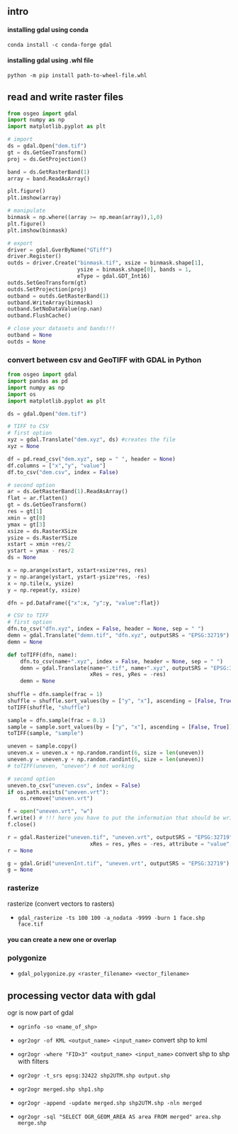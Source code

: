 ## intro
#### installing gdal using conda
`conda install -c conda-forge gdal`
#### installing gdal using .whl file
`python -m pip install path-to-wheel-file.whl`

## read and write raster files

````py
from osgeo import gdal
import numpy as np
import matplotlib.pyplot as plt

# import 
ds = gdal.Open("dem.tif")
gt = ds.GetGeoTransform()
proj = ds.GetProjection()

band = ds.GetRasterBand(1)
array = band.ReadAsArray()

plt.figure()
plt.imshow(array)

# manipulate
binmask = np.where((array >= np.mean(array)),1,0)
plt.figure()
plt.imshow(binmask)

# export
driver = gdal.GverByName("GTiff")
driver.Register()
outds = driver.Create("binmask.tif", xsize = binmask.shape[1],
                      ysize = binmask.shape[0], bands = 1, 
                      eType = gdal.GDT_Int16)
outds.SetGeoTransform(gt)
outds.SetProjection(proj)
outband = outds.GetRasterBand(1)
outband.WriteArray(binmask)
outband.SetNoDataValue(np.nan)
outband.FlushCache()

# close your datasets and bands!!!
outband = None
outds = None
````

### convert between csv and GeoTIFF with GDAL in Python
```py
from osgeo import gdal
import pandas as pd
import numpy as np
import os
import matplotlib.pyplot as plt

ds = gdal.Open("dem.tif")

# TIFF to CSV 
# first option
xyz = gdal.Translate("dem.xyz", ds) #creates the file
xyz = None

df = pd.read_csv("dem.xyz", sep = " ", header = None)
df.columns = ["x","y", "value"]
df.to_csv("dem.csv", index = False)

# second option
ar = ds.GetRasterBand(1).ReadAsArray()
flat = ar.flatten()
gt = ds.GetGeoTransform()
res = gt[1]
xmin = gt[0]
ymax = gt[3]
xsize = ds.RasterXSize
ysize = ds.RasterYSize
xstart = xmin +res/2
ystart = ymax - res/2
ds = None

x = np.arange(xstart, xstart+xsize*res, res)
y = np.arange(ystart, ystart-ysize*res, -res)
x = np.tile(x, ysize)
y = np.repeat(y, xsize)

dfn = pd.DataFrame({"x":x, "y":y, "value":flat})

# CSV to TIFF
# first option
dfn.to_csv("dfn.xyz", index = False, header = None, sep = " ")
demn = gdal.Translate("demn.tif", "dfn.xyz", outputSRS = "EPSG:32719")
demn = None

def toTIFF(dfn, name):
    dfn.to_csv(name+".xyz", index = False, header = None, sep = " ")
    demn = gdal.Translate(name+".tif", name+".xyz", outputSRS = "EPSG:32719", 
                          xRes = res, yRes = -res)
    demn = None
    
shuffle = dfn.sample(frac = 1)
shuffle = shuffle.sort_values(by = ["y", "x"], ascending = [False, True])
toTIFF(shuffle, "shuffle")

sample = dfn.sample(frac = 0.1)
sample = sample.sort_values(by = ["y", "x"], ascending = [False, True])
toTIFF(sample, "sample")

uneven = sample.copy()
uneven.x = uneven.x + np.random.randint(6, size = len(uneven))
uneven.y = uneven.y + np.random.randint(6, size = len(uneven))
# toTIFF(uneven, "uneven") # not working 

# second option
uneven.to_csv("uneven.csv", index = False)
if os.path.exists("uneven.vrt"):
    os.remove("uneven.vrt")

f = open("uneven.vrt", "w")
f.write() # !!! here you have to put the information that should be written to the VRT file. YouTube doesn't allow angled brackets in the description, so I can't put that here, but you can copy the necessary lines from the GDAL webpage: https://gdal.org/programs/gdal_grid.h...
f.close()

r = gdal.Rasterize("uneven.tif", "uneven.vrt", outputSRS = "EPSG:32719", 
                          xRes = res, yRes = -res, attribute = "value", noData = np.nan)
r = None

g = gdal.Grid("unevenInt.tif", "uneven.vrt", outputSRS = "EPSG:32719")
g = None
```

### rasterize
rasterize (convert vectors to rasters)
- `gdal_rasterize -ts 100 100 -a_nodata -9999 -burn 1 face.shp face.tif`

#### you can create a new one or overlap

### polygonize
- `gdal_polygonize.py <raster_filename> <vector_filename>` 


## processing vector data with gdal
ogr is now part of gdal

- `ogrinfo -so <name_of_shp>`
- `ogr2ogr -of KML <output_name> <input_name>` convert shp to kml
- `ogr2ogr -where "FID>3" <output_name> <input_name>` convert shp to shp with filters

- `ogr2ogr -t_srs epsg:32422 shp2UTM.shp output.shp`
- `ogr2ogr merged.shp shp1.shp`
- `ogr2ogr -append -update merged.shp shp2UTM.shp -nln merged`
- `ogr2ogr -sql "SELECT OGR_GEOM_AREA AS area FROM merged" area.shp merge.shp`